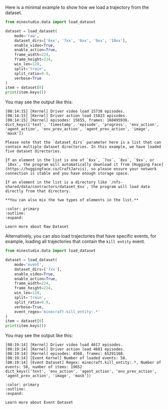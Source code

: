 <!--
 * @Date: 2024-12-01 08:30:33
 * @LastEditors: caishaofei caishaofei@stu.pku.edu.cn
 * @LastEditTime: 2024-12-30 14:20:20
 * @FilePath: /MineStudio/docs/source/data/quick-data.md
-->
Here is a minimal example to show how we load a trajectory from the dataset. 

```python
from minestudio.data import load_dataset

dataset = load_dataset(
    mode='raw', 
    dataset_dirs=['6xx', '7xx', '8xx', '9xx', '10xx'], 
    enable_video=True,
    enable_action=True,
    frame_width=224, 
    frame_height=224,
    win_len=128, 
    split='train', 
    split_ratio=0.9, 
    verbose=True
)
item = dataset[0]
print(item.keys())
```

You may see the output like this: 
```
[08:14:15] [Kernel] Driver video load 15738 episodes.  
[08:14:15] [Kernel] Driver action load 15823 episodes. 
[08:14:15] [Kernel] episodes: 15655, frames: 160495936. 
dict_keys(['text', 'timestamp', 'episode', 'progress', 'env_action', 'agent_action', 'env_prev_action', 'agent_prev_action', 'image', 'mask'])
```

```{hint}
Please note that the `dataset_dirs` parameter here is a list that can contain multiple dataset directories. In this example, we have loaded five dataset directories. 

If an element in the list is one of `6xx`, `7xx`, `8xx`, `9xx`, or `10xx`, the program will automatically download it from [Hugging Face](https://huggingface.co/CraftJarvis), so please ensure your network connection is stable and you have enough storage space. 

If an element in the list is a directory like `/nfs-shared/data/contractors/dataset_6xx`, the program will load data directly from that directory.

**You can also mix the two types of elements in the list.**
```


```{button-ref}  ./dataset-raw
:color: primary
:outline:
:expand:

Learn more about Raw Dataset
```

Alternatively, you can also load trajectories that have specific events, for example, loading all trajectories that contain the ``kill entity`` event. 

```python
from minestudio.data import load_dataset

dataset = load_dataset(
    mode='event', 
    dataset_dirs=['7xx'], 
    enable_video=True,
    enable_action=True,
    frame_width=224, 
    frame_height=224,
    win_len=128, 
    split='train', 
    split_ratio=0.9, 
    verbose=True,
    event_regex='minecraft.kill_entity:.*'
)
item = dataset[0]
print(item.keys())
```

You may see the output like this: 
```
[08:19:14] [Kernel] Driver video load 4617 episodes.
[08:19:14] [Kernel] Driver action load 4681 episodes. 
[08:19:14] [Kernel] episodes: 4568, frames: 65291168. 
[08:19:14] [Event Kernel] Number of loaded events: 58. 
[08:19:14] [Event Dataset] Regex: minecraft.kill_entity:.*, Number of events: 58, number of items: 19652
dict_keys(['text', 'env_action', 'agent_action', 'env_prev_action', 'agent_prev_action', 'image', 'mask'])
```

```{button-ref}  ./dataset-event
:color: primary
:outline:
:expand:

Learn more about Event Dataset
```